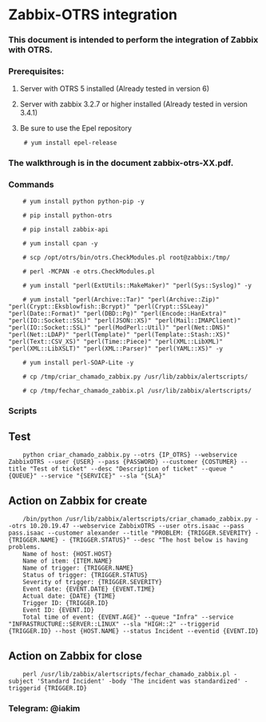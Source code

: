 # Zabbix-OTRS integration

### This document is intended to perform the integration of Zabbix with OTRS.

### Prerequisites:

1. Server with OTRS 5 installed (Already tested in version 6)
2. Server with zabbix 3.2.7 or higher installed (Already tested in version 3.4.1)
3. Be sure to use the Epel repository

        # yum install epel-release

### The walkthrough is in the document zabbix-otrs-XX.pdf.

### Commands

        # yum install python python-pip -y

        # pip install python-otrs
        
        # pip install zabbix-api

        # yum install cpan -y

        # scp /opt/otrs/bin/otrs.CheckModules.pl root@zabbix:/tmp/

        # perl -MCPAN -e otrs.CheckModules.pl

        # yum install "perl(ExtUtils::MakeMaker)" "perl(Sys::Syslog)" -y

        # yum install "perl(Archive::Tar)" "perl(Archive::Zip)" "perl(Crypt::Eksblowfish::Bcrypt)" "perl(Crypt::SSLeay)" "perl(Date::Format)" "perl(DBD::Pg)" "perl(Encode::HanExtra)" "perl(IO::Socket::SSL)" "perl(JSON::XS)" "perl(Mail::IMAPClient)" "perl(IO::Socket::SSL)" "perl(ModPerl::Util)" "perl(Net::DNS)" "perl(Net::LDAP)" "perl(Template)" "perl(Template::Stash::XS)" "perl(Text::CSV_XS)" "perl(Time::Piece)" "perl(XML::LibXML)" "perl(XML::LibXSLT)" "perl(XML::Parser)" "perl(YAML::XS)" -y

        # yum install perl-SOAP-Lite -y

        # cp /tmp/criar_chamado_zabbix.py /usr/lib/zabbix/alertscripts/

        # cp /tmp/fechar_chamado_zabbix.pl /usr/lib/zabbix/alertscripts/

### Scripts

## Test
        python criar_chamado_zabbix.py --otrs {IP_OTRS} --webservice ZabbixOTRS --user {USER} --pass {PASSWORD} --customer {COSTUMER} --title "Test of ticket" --desc "Description of ticket" --queue "{QUEUE}" --service "{SERVICE}" --sla "{SLA}"

## Action on Zabbix for create
        /bin/python /usr/lib/zabbix/alertscripts/criar_chamado_zabbix.py --otrs 10.20.19.47 --webservice ZabbixOTRS --user otrs.isaac --pass pass.isaac --customer alexander --title "PROBLEM: {TRIGGER.SEVERITY} - {TRIGGER.NAME} - {TRIGGER.STATUS}" --desc "The host below is having problems.
        Name of host: {HOST.HOST}
        Name of item: {ITEM.NAME}
        Name of trigger: {TRIGGER.NAME}
        Status of trigger: {TRIGGER.STATUS}
        Severity of trigger: {TRIGGER.SEVERITY}
        Event date: {EVENT.DATE} {EVENT.TIME}
        Actual date: {DATE} {TIME}
        Trigger ID: {TRIGGER.ID}
        Event ID: {EVENT.ID}
        Total time of event: {EVENT.AGE}" --queue "Infra" --service "INFRASTRUCTURE::SERVER::LINUX" --sla "HIGH::2" --triggerid {TRIGGER.ID} --host {HOST.NAME} --status Incident --eventid {EVENT.ID}

## Action on Zabbix for close
        perl /usr/lib/zabbix/alertscripts/fechar_chamado_zabbix.pl -subject 'Standard Incident' -body 'The incident was standardized' -triggerid {TRIGGER.ID}

### Telegram: @iakim
